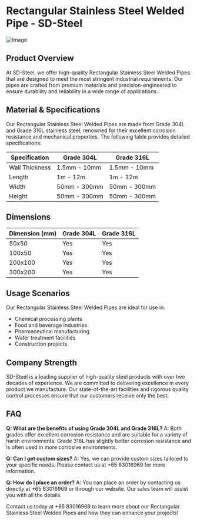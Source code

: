 # Rectangular Stainless Steel Welded Pipe - SD-Steel

![Image](https://github.com/user-attachments/assets/2567258e-e124-4816-932d-1809bd27ef0b)

## Product Overview
At SD-Steel, we offer high-quality Rectangular Stainless Steel Welded Pipes that are designed to meet the most stringent industrial requirements. Our pipes are crafted from premium materials and precision-engineered to ensure durability and reliability in a wide range of applications.

## Material & Specifications
Our Rectangular Stainless Steel Welded Pipes are made from Grade 304L and Grade 316L stainless steel, renowned for their excellent corrosion resistance and mechanical properties. The following table provides detailed specifications:

| Specification | Grade 304L | Grade 316L |
|---------------|------------|------------|
| Wall Thickness | 1.5mm - 10mm | 1.5mm - 10mm |
| Length        | 1m - 12m   | 1m - 12m   |
| Width         | 50mm - 300mm | 50mm - 300mm |
| Height        | 50mm - 300mm | 50mm - 300mm |

## Dimensions
| Dimension (mm) | Grade 304L | Grade 316L |
|----------------|------------|------------|
| 50x50          | Yes        | Yes        |
| 100x50         | Yes        | Yes        |
| 200x100        | Yes        | Yes        |
| 300x200        | Yes        | Yes        |

## Usage Scenarios
Our Rectangular Stainless Steel Welded Pipes are ideal for use in:
- Chemical processing plants
- Food and beverage industries
- Pharmaceutical manufacturing
- Water treatment facilities
- Construction projects

## Company Strength
SD-Steel is a leading supplier of high-quality steel products with over two decades of experience. We are committed to delivering excellence in every product we manufacture. Our state-of-the-art facilities and rigorous quality control processes ensure that our customers receive only the best.

## FAQ
**Q: What are the benefits of using Grade 304L and Grade 316L?**
A: Both grades offer excellent corrosion resistance and are suitable for a variety of harsh environments. Grade 316L has slightly better corrosion resistance and is often used in more corrosive environments.

**Q: Can I get custom sizes?**
A: Yes, we can provide custom sizes tailored to your specific needs. Please contact us at +65 83016969 for more information.

**Q: How do I place an order?**
A: You can place an order by contacting us directly at +65 83016969 or through our website. Our sales team will assist you with all the details.

Contact us today at +65 83016969 to learn more about our Rectangular Stainless Steel Welded Pipes and how they can enhance your projects!